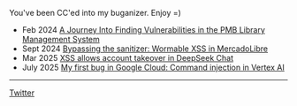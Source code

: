 You've been CC'ed into my buganizer. Enjoy =)

- Feb 2024 [A Journey Into Finding Vulnerabilities in the PMB Library Management System](https://buganizer.cc/pmb)
- Sept 2024 [Bypassing the sanitizer: Wormable XSS in MercadoLibre](https://buganizer.cc/chatxss)
- Mar 2025 [XSS allows account takeover in DeepSeek Chat](https://buganizer.cc/deepseek_xss)
- July 2025 [My first bug in Google Cloud: Command injection in Vertex AI](https://buganizer.cc/bug_vertex_ai)







---

[Twitter](https://x.com/valent1nee)
